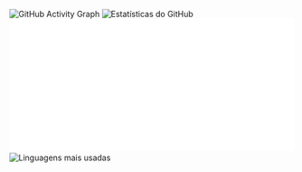 
![GitHub Activity Graph](https://github-readme-activity-graph.vercel.app/graph?username=MClaraFerreira5&theme=github)
![Estatísticas do GitHub](https://github-readme-stats.vercel.app/api?username=MClaraFerreira5&show_icons=true&theme=algolia)
![Metrics](https://github.com/lowlighter/metrics/blob/examples/metrics.classic.svg)
![Linguagens mais usadas](https://github-readme-stats.vercel.app/api/top-langs/?username=MClaraFerreira5&layout=compact&theme=algolia)
